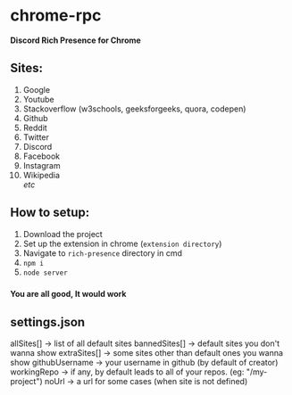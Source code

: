 # chrome-rpc
**Discord Rich Presence for Chrome**
## Sites:
1. Google
2. Youtube
3. Stackoverflow (w3schools, geeksforgeeks, quora, codepen)
4. Github
5. Reddit
6. Twitter
7. Discord
8. Facebook
9. Instagram
10. Wikipedia<br>
*etc*

## How to setup:
1. Download the project
2. Set up the extension in chrome (`extension directory`)
3. Navigate to `rich-presence` directory in cmd
4. `npm i`
5. `node server`
###
**You are all good, It would work**

## settings.json
allSites[] -> list of all default sites
bannedSites[] -> default sites you don't wanna show
extraSites[] -> some sites other than default ones you wanna show
githubUsername -> your username in github (by default of creator)
workingRepo -> if any, by default leads to all of your repos. (eg: "/my-project")
noUrl -> a url for some cases (when site is not defined)
